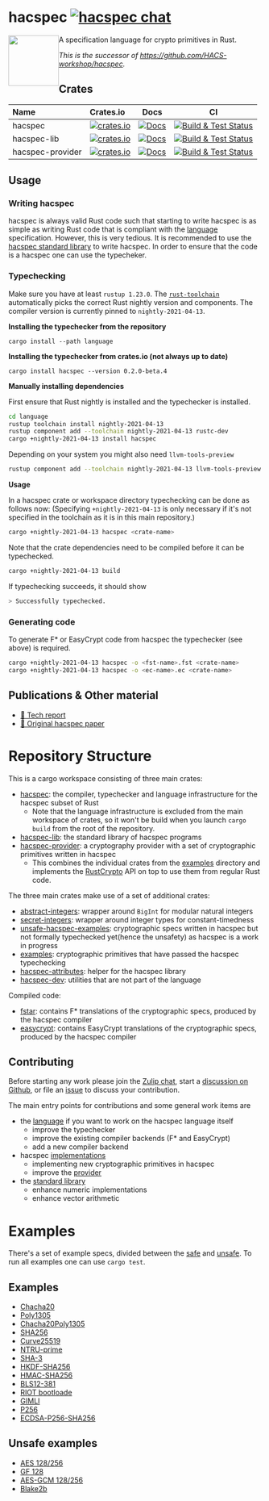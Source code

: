 # hacspec [![hacspec chat][chat-image]][chat-link]

<img src="https://raw.githubusercontent.com/hacspec/hacspec/master/img/mascot.png" width=100 style="float: left;"> A specification language for crypto primitives in Rust.

_This is the successor of https://github.com/HACS-workshop/hacspec._

## Crates

| Name             | Crates.io                                                                 |                                                                 Docs                                                                  |                        CI                         |
| :--------------- | :------------------------------------------------------------------------ | :-----------------------------------------------------------------------------------------------------------------------------------: | :-----------------------------------------------: |
| hacspec          | [![crates.io][crate-hacspec]](https://crates.io/crates/hacspec)           |                           [![Docs](https://img.shields.io/badge/docs-master-blue.svg?logo=rust)](language/)                           | [![Build & Test Status][build-image]][build-link] |
| hacspec-lib      | [![crates.io][crate-lib]](https://crates.io/crates/hacspec-lib)           |   [![Docs](https://img.shields.io/badge/docs-master-blue.svg?logo=rust)](https://hacspec.github.io/hacspec/hacspec_lib/index.html)    | [![Build & Test Status][build-image]][build-link] |
| hacspec-provider | [![crates.io][crate-provider]](https://crates.io/crates/hacspec-provider) | [![Docs](https://img.shields.io/badge/docs-master-blue.svg?logo=rust)](https://hacspec.github.io/hacspec/hacspec_provider/index.html) | [![Build & Test Status][build-image]][build-link] |

## Usage

### Writing hacspec

hacspec is always valid Rust code such that starting to write hacspec is as simple as writing Rust code that is compliant with the [language](Language.md) specification.
However, this is very tedious.
It is recommended to use the [hacspec standard library](https://crates.io/crates/hacspec-lib) to write hacspec.
In order to ensure that the code is a hacspec one can use the typecheker.

### Typechecking

Make sure you have at least `rustup 1.23.0`.
The [`rust-toolchain`](./language/rust-toolchain) automatically picks the correct Rust nightly version and components.
The compiler version is currently pinned to `nightly-2021-04-13`.

**Installing the typechecker from the repository**

```
cargo install --path language
```

**Installing the typechecker from crates.io (not always up to date)**

```
cargo install hacspec --version 0.2.0-beta.4
```

**Manually installing dependencies**

First ensure that Rust nightly is installed and the typechecker is installed.

```bash
cd language
rustup toolchain install nightly-2021-04-13
rustup component add --toolchain nightly-2021-04-13 rustc-dev
cargo +nightly-2021-04-13 install hacspec
```

Depending on your system you might also need `llvm-tools-preview`

```bash
rustup component add --toolchain nightly-2021-04-13 llvm-tools-preview
```

**Usage**

In a hacspec crate or workspace directory typechecking can be done as follows now:
(Specifying `+nightly-2021-04-13` is only necessary if it's not specified in the toolchain as it is in this main repository.)

```bash
cargo +nightly-2021-04-13 hacspec <crate-name>
```

Note that the crate dependencies need to be compiled before it can be typechecked.

```bash
cargo +nightly-2021-04-13 build
```

If typechecking succeeds, it should show

```bash
> Successfully typechecked.
```

### Generating code

To generate F\* or EasyCrypt code from hacspec the typechecker (see above) is required.

```bash
cargo +nightly-2021-04-13 hacspec -o <fst-name>.fst <crate-name>
cargo +nightly-2021-04-13 hacspec -o <ec-name>.ec <crate-name>
```

## Publications & Other material

- [📕 Tech report](https://hal.inria.fr/hal-03176482)
- [📕 Original hacspec paper](https://www.franziskuskiefer.de/publications/hacspec18/)

# Repository Structure

This is a cargo workspace consisting of three main crates:

- [hacspec](language/): the compiler, typechecker and language infrastructure for the hacspec subset of Rust
  - Note that the language infrastructure is excluded from the main workspace of crates, so it won't be build when you launch `cargo build` from the root of the repository.
- [hacspec-lib](lib/): the standard library of hacspec programs
- [hacspec-provider](provider/): a cryptography provider with a set of cryptographic primitives written in hacspec
  - This combines the individual crates from the [examples](examples/) directory and implements the [RustCrypto](https://github.com/RustCrypto/traits) API on top to use them from regular Rust code.

The three main crates make use of a set of additional crates:

- [abstract-integers](utils/abstract-integers/): wrapper around `BigInt` for modular natural integers
- [secret-integers](utils/secret-integers/): wrapper around integer types for constant-timedness
- [unsafe-hacspec-examples](examples-unsafe/): cryptographic specs written in hacspec but not formally typechecked yet(hence the unsafety) as hacspec is a work in progress
- [examples](examples/): cryptographic primitives that have passed the hacspec typechecking
- [hacspec-attributes](utils/attributes): helper for the hacspec library
- [hacspec-dev](utils/dev/): utilities that are not part of the language

Compiled code:

- [fstar](fstar/): contains F\* translations of the cryptographic specs, produced by the hacspec compiler
- [easycrypt](easycrypt/): contains EasyCrypt translations of the cryptographic specs, produced by the hacspec compiler

## Contributing

Before starting any work please join the [Zulip chat][chat-link], start a [discussion on Github](https://github.com/hacspec/hacspec/discussions), or file an [issue](https://github.com/hacspec/hacspec/issues) to discuss your contribution.

The main entry points for contributions and some general work items are

- the [language](language/) if you want to work on the hacspec language itself
  - improve the typechecker
  - improve the existing compiler backends (F\* and EasyCrypt)
  - add a new compiler backend
- hacspec [implementations](examples/)
  - implementing new cryptographic primitives in hacspec
  - improve the [provider](provider/)
- the [standard library](lib/)
  - enhance numeric implementations
  - enhance vector arithmetic

# Examples

There's a set of example specs, divided between the [safe](examples/) and [unsafe](examples-unsafe). To run all examples one can use `cargo test`.

## Examples

- [Chacha20](examples/chacha20/src/chacha20.rs)
- [Poly1305](examples/poly1305/src/poly1305.rs)
- [Chacha20Poly1305](examples/chacha20poly1305/src/chacha20poly1305.rs)
- [SHA256](examples/sha256/src/sha256.rs)
- [Curve25519](examples/curve25519/src/curve25519.rs)
- [NTRU-prime](examples/hacspec-ntru-prime/src/ntru-prime.rs)
- [SHA-3](examples/sha3/src/sha3.rs)
- [HKDF-SHA256](examples/hkdf/src/hkdf.rs)
- [HMAC-SHA256](examples/hmac/src/hmac.rs)
- [BLS12-381](examples/bls12-381/src/bls12-381.rs)
- [RIOT bootloade](examples/riot-bootloader/src/lib.rs)
- [GIMLI](examples/gimli/src/gimli.rs)
- [P256](examples/p256/src/p256.rs)
- [ECDSA-P256-SHA256](examples/ecdsa-p256-sha256/src/ecdsa.rs)

## Unsafe examples

- [AES 128/256](examples-unsafe/src/aes_gcm/aes.rs)
- [GF 128](examples-unsafe/src/aes_gcm/gf128.rs)
- [AES-GCM 128/256](examples-unsafe/src/aes_gcm/aesgcm.rs)
- [Blake2b](examples-unsafe/src/blake2/blake2b.rs)

[//]: # "badges"
[crate-outdated-image]: https://img.shields.io/badge/crate-outdated-red.svg?logo=rust
[crate-hacspec]: https://img.shields.io/crates/v/hacspec.svg?logo=rust
[crate-lib]: https://img.shields.io/crates/v/hacspec-lib.svg?logo=rust
[crate-provider]: https://img.shields.io/crates/v/hacspec-provider.svg?logo=rust
[docs-master-image]: https://img.shields.io/badge/docs-master-blue.svg?logo=rust
[docs-master-link]: https://hacspec.github.io/hacspec/hacspec_lib/index.html
[docs-image]: https://docs.rs/hacspec/badge.svg?logo=rust
[docs-link]: https://docs.rs/hacspec/
[license-image]: https://img.shields.io/badge/license-Apache2.0/MIT-blue.svg
[build-image]: https://github.com/hacspec/hacspec/workflows/Build%20&%20Test/badge.svg?branch=master&event=push
[build-link]: https://github.com/hacspec/hacspec/actions?query=workflow%3A%22Build+%26+Test%22
[deploy-docs-image]: https://github.com/hacspec/hacspec/workflows/Deploy%20Docs/badge.svg?branch=master&event=push
[deploy-docs-link]: https://github.com/hacspec/hacspec/actions?query=workflow%3A%22Deploy+Docs%22
[chat-image]: https://img.shields.io/badge/zulip-join_chat-blue.svg?style=social&logo=zulip&color=fedcba
[chat-link]: https://hacspec.zulipchat.com
